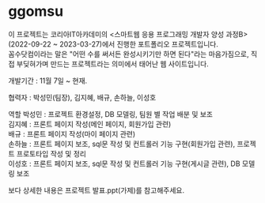 # ggomsu

이 프로젝트는 코리아IT아카데미의 <스마트웹 응용 프로그래밍 개발자 양성 과정B> (2022-09-22 ~ 2023-03-27)에서 진행한 포트폴리오 프로젝트입니다.   
꼼수닷컴이라는 말은 "어떤 수를 써서든 완성시키기만 하면 된다"라는 마음가짐으로, 직접 부딪혀가며 만드는 프로젝트라는 의미에서 태어난 웹 사이트입니다.   

개발기간 : 11월 7일 ~ 현재.

협력자 : 박성민(팀장), 김지혜, 배규, 손하늘, 이성호

역할 박성민 : 프로젝트 환경설정, DB 모델링, 팀원 별 작업 배분 및 보조   
김지혜 : 프론트 페이지 작성(메인 페이지, 회원가입 관련)   
배규 : 프론트 페이지 작성(마이 페이지 관련)   
손하늘 : 프론트 페이지 보조, sql문 작성 및 컨트롤러 기능 구현(회원가입 관련), 프로젝트 프로토타입 작성 및 정리   
이성호 : 프론트 페이지 보조, sql문 작성 및 컨트롤러 기능 구현(게시글 관련), DB 모델링 보조   

보다 상세한 내용은 프로젝트 발표.ppt(가제)를 참고해주세요.
